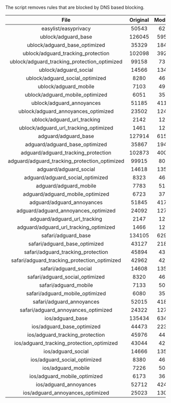 The script removes rules that are blocked by DNS based blocking.


| File | Original | Modified |
|:----:|:-----:|:-----:|
| easylist/easyprivacy | 50543 | 6238 |
| ublock/adguard_base | 126045 | 59569 |
| ublock/adguard_base_optimized | 35329 | 18411 |
| ublock/adguard_tracking_protection | 102098 | 39295 |
| ublock/adguard_tracking_protection_optimized | 99158 | 7322 |
| ublock/adguard_social | 14566 | 13494 |
| ublock/adguard_social_optimized | 8280 | 4606 |
| ublock/adguard_mobile | 7103 | 4970 |
| ublock/adguard_mobile_optimized | 6051 | 3554 |
| ublock/adguard_annoyances | 51185 | 41149 |
| ublock/adguard_annoyances_optimized | 23502 | 12406 |
| ublock/adguard_url_tracking | 2142 | 1276 |
| ublock/adguard_url_tracking_optimized | 1461 | 1273 |
| adguard/adguard_base | 127914 | 61538 |
| adguard/adguard_base_optimized | 35867 | 19411 |
| adguard/adguard_tracking_protection | 102873 | 40013 |
| adguard/adguard_tracking_protection_optimized | 99915 | 8027 |
| adguard/adguard_social | 14618 | 13553 |
| adguard/adguard_social_optimized | 8323 | 4649 |
| adguard/adguard_mobile | 7783 | 5149 |
| adguard/adguard_mobile_optimized | 6723 | 3726 |
| adguard/adguard_annoyances | 51845 | 41748 |
| adguard/adguard_annoyances_optimized | 24092 | 12721 |
| adguard/adguard_url_tracking | 2147 | 1282 |
| adguard/adguard_url_tracking_optimized | 1466 | 1279 |
| safari/adguard_base | 134105 | 62980 |
| safari/adguard_base_optimized | 43127 | 21848 |
| safari/adguard_tracking_protection | 45894 | 4399 |
| safari/adguard_tracking_protection_optimized | 42962 | 4254 |
| safari/adguard_social | 14608 | 13537 |
| safari/adguard_social_optimized | 8320 | 4636 |
| safari/adguard_mobile | 7133 | 5007 |
| safari/adguard_mobile_optimized | 6080 | 3585 |
| safari/adguard_annoyances | 52015 | 41841 |
| safari/adguard_annoyances_optimized | 24322 | 12792 |
| ios/adguard_base | 135434 | 63498 |
| ios/adguard_base_optimized | 44473 | 22364 |
| ios/adguard_tracking_protection | 45976 | 4406 |
| ios/adguard_tracking_protection_optimized | 43044 | 4261 |
| ios/adguard_social | 14666 | 13568 |
| ios/adguard_social_optimized | 8380 | 4650 |
| ios/adguard_mobile | 7226 | 5048 |
| ios/adguard_mobile_optimized | 6173 | 3623 |
| ios/adguard_annoyances | 52712 | 42430 |
| ios/adguard_annoyances_optimized | 25023 | 13084 |